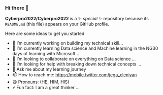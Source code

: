 ### Hi there 👋


**Cyberpro2022/Cyberpro2022** is a ✨ _special_ ✨ repository because its `README.md` (this file) appears on your GitHub profile.

Here are some ideas to get you started:

- 🔭 I’m currently working on building my technical skill...
- 🌱 I’m currently learning Data science and Machine learning in the NG30 days of learning with Microsoft...
- 👯 I’m looking to collaborate on everything on Data science ...
- 🤔 I’m looking for help with breaking down technical concepts ...
- 💬 Ask me about my learning journey
- 📫 How to reach me: https://mobile.twitter.com/jega_eleniyan 
- 😄 Pronouns: (HE, HIM, HIS)
- ⚡ Fun fact: I am a great thinker ...


